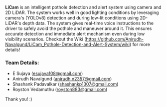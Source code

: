 **LiCam** is an intelligent pothole detection and alert system using camera and 2D LiDAR. The system works well in good lighting conditions by leveraging camera's (YOLOv8) detection and during low-lit conditions using 2D-LiDAR's depth data. The system gives real-time voice instructions to the driver to safely avoid the pothole and maneuver around it. This ensures accurate detection and immediate alert mechanism even during low visibility scenarios.
Checkout the Wiki (https://github.com/Anirudh-Navalgund/LiCam_Pothole-Detection-and-Alert-System/wiki) for more details!

### Team Details:
- E Sujaya (esujaya108@gmail.com)
- Anirudh Navalgund (anirudh.n2357@gmail.com)
- Shashank Padavalkar (shashankp1307@gmail.com)
- Royston Vedamuthu (royston883@gmail.com)

Thank you! :)
